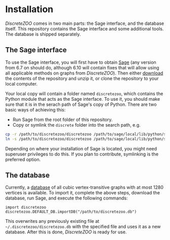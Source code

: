 # Installation

*DiscreteZOO* comes in two main parts: the Sage interface, and the database itself. This repository contains the Sage interface and some additional tools. The database is shipped separately.

## The Sage interface

To use the Sage interface, you will first have to obtain [Sage](http://www.sagemath.org/) (any version from 6.7 on should do, although 6.10 will contain fixes that will allow using all applicable methods on graphs from *DiscreteZOO*). Then either [download](https://github.com/DiscreteZOO/DiscreteZOO/archive/master.zip) the contents of the repository and unzip it, or clone the repository to your local computer.

Your local copy will contain a folder named `discretezoo`, which contains the Python module that acts as the Sage interface. To use it, you should make sure that it is in the serach path of Sage's copy of Python. There are two basic ways of achieving this:
* Run Sage from the root folder of this repository.
* Copy or symlink the `discrete` folder into the search path, e.g.
```bash
cp -r /path/to/discretezoo/discretezoo /path/to/sage/local/lib/python/site-packages/ # to copy
ln -s /path/to/discretezoo/discretezoo /path/to/sage/local/lib/python/site-packages/ # to link
```
Depending on where your installation of Sage is located, you might need superuser privileges to do this. If you plan to contribute, symlinking is the preferred option.

## The database

Currently, a [database](http://baza.fmf.uni-lj.si/discretezoo.db) of all cubic vertex-transitive graphs with at most 1280 vertices is available. To import it, complete the above steps, download the database, run Sage, and execute the following commands:
```sage
import discretezoo
discretezoo.DEFAULT_DB.importDB("/path/to/discretezoo.db")
```
This overwrites any previously existing file at `~/.discretezoo/discretezoo.db` with the specified file and uses it as a new database. After this is done, *DiscreteZOO* is ready for use.
